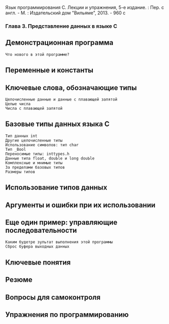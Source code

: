 Язык программирования С. Лекции и упражнения, 5-е издание. : Пер. с англ. - М. : Издательский дом "Вильяме", 2013. - 960 с

### Глава 3. Представление данных в языке С

## Демонстрационная программа
    Что нового в этой программе?
## Переменные и константы
## Ключевые слова, обозначающие типы
    Целочисленные данные и данные с плавающей запятой
    Целые числа
    Числа с плавающей запятой
## Базовые типы данных языка С
    Тип данных int
    Другие целочисленные типы
    Использование символов: тип char
    Тип _Вооl
    Переносимые типы: inttypes.h
    Данные типа float, douЬle и long douЬle
    Комплексные и мнимые типы
    За пределами базовых типов
    Размеры типов
## Использование типов данных
## Аргументы и ошибки при их использовании
## Еще один пример: управляющие последовательности
    Каким будетре зультат выполнения этой программы
    Сброс буфера выходных данных
## Ключевые понятия
## Резюме
## Вопросы для самоконтроля
## Упражнения по программированию



